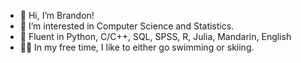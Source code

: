 - 👋 Hi, I’m Brandon!
- 👀 I’m interested in Computer Science and Statistics.
- 🔰 Fluent in Python, C/C++, SQL, SPSS, R, Julia, Mandarin, English
- 🏊‍♂️ In my free time, I like to either go swimming or skiing.


<!---
bdong5/bdong5 is a ✨ special ✨ repository because its `README.md` (this file) appears on your GitHub profile.
You can click the Preview link to take a look at your changes.
--->

